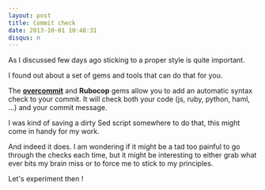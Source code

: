 ```yaml
---
layout: post
title: Commit check
date: 2013-10-01 10:48:31
disqus: n
---
```


As I discussed few days ago sticking to a proper style is quite important.

I found out about a set of gems and tools that can do that for you.

The [**overcommit**](http://causes.github.io/blog/2013/05/30/overcommit-the-opinionated-git-hook-manager) and **Rubocop** gems allow you to add an automatic syntax check to your commit. It will check both your code (js, ruby, python, haml, ...) and your commit message.


I was kind of saving a dirty Sed script somewhere to do that, this might come in handy for my work.

And indeed it does. I am wondering if it might be a tad too painful to go through the checks each time, but it might be interesting to either grab what ever bits my brain miss or to force me to stick to my principles.

Let's experiment then !
